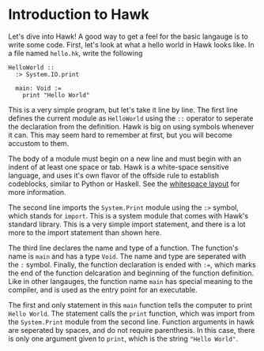 # Introduction to Hawk

Let's dive into Hawk! A good way to get a feel for the basic langauge is to write some code. First, let's look at what a hello world in Hawk looks like. In a file named `hello.hk`, write the following
```
HelloWorld ::
  :> System.IO.print
  
  main: Void :=
    print "Hello World"
```
This is a very simple program, but let's take it line by line. The first line defines the current module as `HelloWorld` using the `::` operator to seperate the declaration from the definition. Hawk is big on using symbols whenever it can. This may seem hard to remember at first, but you will become accustom to them.

The body of a module must begin on a new line and must begin with an indent of at least one space or tab. Hawk is a white-space sensitive language, and uses it's own flavor of the offside rule to establish codeblocks, similar to Python or Haskell. See the [whitespace layout](whitespace_layout.md) for more information.

The second line imports the `System.Print` module using the `:>` symbol, which stands for `import`. This is a system module that comes with Hawk's standard library. This is a very simple import statement, and there is a lot more to the import statement than shown here.

The third line declares the name and type of a function. The function's name is `main` and has a type `Void`. The name and type are seperated with the `:` symbol. Finally, the function declaration is ended with `:=`, which marks the end of the function delcaration and beginning of the function definition. Like in other langauges, the function name `main` has special meaning to the compiler, and is used as the entry point for an executable.

The first and only statement in this `main` function tells the computer to print `Hello World`. The statement calls the `print` function, which was import from the `System.Print` module from the second line. Function arguments in hawk are seperated by spaces, and do not require parenthesis. In this case, there is only one argument given to ``print``, which is the string `"Hello World"`.
